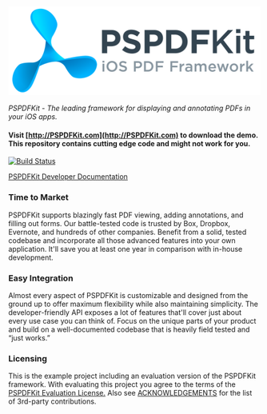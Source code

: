 ![PSPDFKit Logo](logo.png)

*PSPDFKit - The leading framework for displaying and annotating PDFs in your iOS apps.*

#### Visit [http://PSPDFKit.com](http://PSPDFKit.com) to download the demo.<br>This repository contains cutting edge code and might not work for you.

[![Build Status](https://travis-ci.org/PSPDFKit/PSPDFKit-Demo.svg?branch=3.7-stable)](https://travis-ci.org/PSPDFKit/PSPDFKit-Demo)

[PSPDFKit Developer Documentation](https://pspdfkit.com/documentation)

### Time to Market

PSPDFKit supports blazingly fast PDF viewing, adding annotations, and filling out forms. Our battle-tested code is trusted by Box, Dropbox, Evernote, and hundreds of other companies. Benefit from a solid, tested codebase and incorporate all those advanced features into your own application. It'll save you at least one year in comparison with in-house development.

### Easy Integration

Almost every aspect of PSPDFKit is customizable and designed from the ground up to offer maximum flexibility while also maintaining simplicity. The developer-friendly API exposes a lot of features that'll cover just about every use case you can think of. Focus on the unique parts of your product and build on a well-documented codebase that is heavily field tested and “just works.”

### Licensing

This is the example project including an evaluation version of the PSPDFKit framework.
With evaluating this project you agree to the terms of the [PSPDFKit Evaluation License.](http://pspdfkit.com/license.html)
Also see [ACKNOWLEDGEMENTS](http://pspdfkit.com/acknowledgements.html) for the list of 3rd-party contributions.
